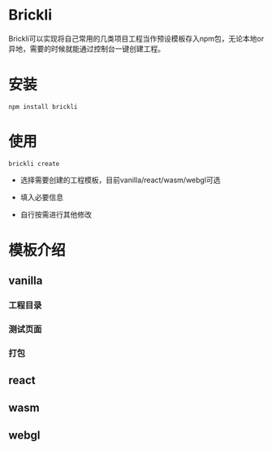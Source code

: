 # Brickli

Brickli可以实现将自己常用的几类项目工程当作预设模板存入npm包，无论本地or异地，需要的时候就能通过控制台一键创建工程。

# 安装
```
npm install brickli
```

# 使用
```
brickli create
```
- 选择需要创建的工程模板，目前vanilla/react/wasm/webgl可选

- 填入必要信息

- 自行按需进行其他修改

# 模板介绍
## vanilla
### 工程目录
### 测试页面
### 打包
## react
## wasm
## webgl